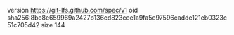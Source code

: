 version https://git-lfs.github.com/spec/v1
oid sha256:8be8e659969a2427b136cd823cee1a9fa5e97596cadde121eb0323c51c705d42
size 144
